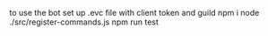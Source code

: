 to use the bot 
set up .evc file with client token and guild
npm i
node ./src/register-commands.js
npm run test
